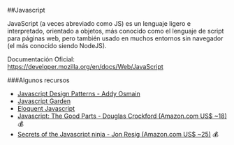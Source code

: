 ##Javascript

JavaScript (a veces abreviado como JS) es un lenguaje ligero e interpretado, orientado a objetos, más conocido como el lenguaje de script para páginas web, pero también usado en muchos entornos sin navegador (el más conocido siendo NodeJS). 

Documentación Oficial: https://developer.mozilla.org/en/docs/Web/JavaScript

###Algunos recursos

* [Javascript Design Patterns - Addy Osmain](http://addyosmani.com/res.../essentialjsdesignpatterns/book/)
* [Javascript Garden](http://bonsaiden.github.io/JavaScript-Garden)
* [Eloquent Javascript](http://eloquentjavascript.net/contents.html)
* [Javascript: The Good Parts - Douglas Crockford (Amazon.com US$ ~18)](http://amzn.com/0596517742) :moneybag: 
* [Secrets of the Javascript ninja - Jon Resig (Amazon.com US$ ~25)](http://amzn.com/193398869X) :moneybag: 
